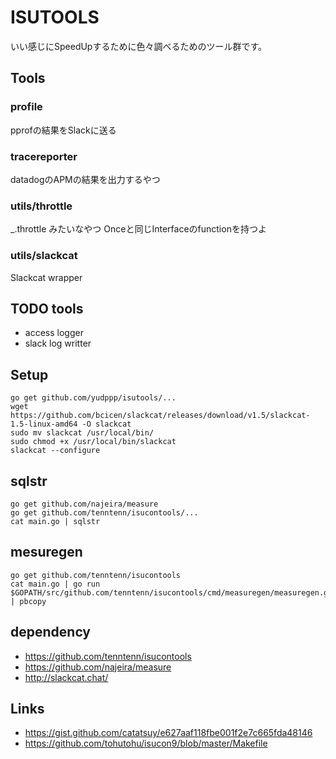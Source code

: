 # ISUTOOLS

いい感じにSpeedUpするために色々調べるためのツール群です。


## Tools

### profile

pprofの結果をSlackに送る

### tracereporter

datadogのAPMの結果を出力するやつ


### utils/throttle

_.throttle みたいなやつ
Onceと同じInterfaceのfunctionを持つよ

### utils/slackcat

Slackcat wrapper

## TODO tools

- access logger
- slack log writter

## Setup

```
go get github.com/yudppp/isutools/...
wget https://github.com/bcicen/slackcat/releases/download/v1.5/slackcat-1.5-linux-amd64 -O slackcat
sudo mv slackcat /usr/local/bin/
sudo chmod +x /usr/local/bin/slackcat
slackcat --configure
```

## sqlstr

```
go get github.com/najeira/measure
go get github.com/tenntenn/isucontools/...
cat main.go | sqlstr 
```

## mesuregen

```
go get github.com/tenntenn/isucontools
cat main.go | go run $GOPATH/src/github.com/tenntenn/isucontools/cmd/measuregen/measuregen.go | pbcopy
```

## dependency

- https://github.com/tenntenn/isucontools
- https://github.com/najeira/measure
- http://slackcat.chat/

## Links

- https://gist.github.com/catatsuy/e627aaf118fbe001f2e7c665fda48146
- https://github.com/tohutohu/isucon9/blob/master/Makefile
